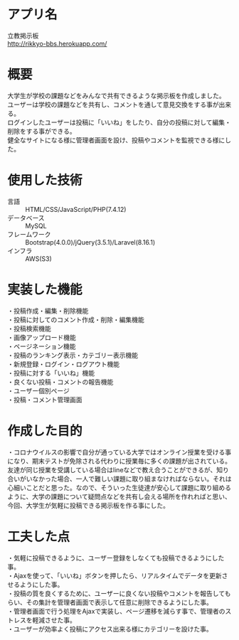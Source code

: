 # アプリ名  
立教掲示板  
http://rikkyo-bbs.herokuapp.com/  

# 概要  
大学生が学校の課題などをみんなで共有できるような掲示板を作成しました。  
ユーザーは学校の課題などを共有し、コメントを通して意見交換をする事が出来る。  
ログインしたユーザーは投稿に「いいね」をしたり、自分の投稿に対して編集・削除をする事ができる。  
健全なサイトになる様に管理者画面を設け、投稿やコメントを監視できる様にした。  

# 使用した技術  
<dl>
  <dt>言語</dt>
  <dd>HTML/CSS/JavaScript/PHP(7.4.12)</dd>
  <dt>データベース</dt>
  <dd>MySQL</dd>
  <dt>フレームワーク</dt>
  <dd>Bootstrap(4.0.0)/jQuery(3.5.1)/Laravel(8.16.1)</dd>
  <dt>インフラ</dt>
  <dd>AWS(S3)</dd>
</dl>  

# 実装した機能  
・投稿作成・編集・削除機能  
・投稿に対してのコメント作成・削除・編集機能  
・投稿検索機能  
・画像アップロード機能  
・ページネーション機能  
・投稿のランキング表示・カテゴリー表示機能  
・新規登録・ログイン・ログアウト機能  
・投稿に対する「いいね」機能  
・良くない投稿・コメントの報告機能  
・ユーザー個別ページ  
・投稿・コメント管理画面  

# 作成した目的  
・コロナウイルスの影響で自分が通っている大学ではオンライン授業を受ける事になり、期末テストが免除される代わりに授業毎に多くの課題が出されている。友達が同じ授業を受講している場合はlineなどで教え合うことができるが、知り合いがいなかった場合、一人で難しい課題に取り組まなければならない。それは心細いことだと思った。なので、そういった生徒達が安心して課題に取り組めるように、大学の課題について疑問点などを共有し会える場所を作れればと思い、今回、大学生が気軽に投稿できる掲示板を作る事にした。  

# 工夫した点  
・気軽に投稿できるように、ユーザー登録をしなくても投稿できるようにした事。  
・Ajaxを使って、「いいね」ボタンを押したら、リアルタイムでデータを更新させるようにした事。  
・投稿の質を良くするために、ユーザーに良くない投稿やコメントを報告してもらい、その集計を管理者画面で表示して任意に削除できるようにした事。  
・管理者画面で行う処理をAjaxで実装し、ページ遷移を減らす事で、管理者のストレスを軽減させた事。  
・ユーザーが効率よく投稿にアクセス出来る様にカテゴリーを設けた事。  
  
